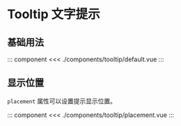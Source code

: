 # Tooltip 文字提示

## 基础用法

::: component <Default/>
<<< ./components/tooltip/default.vue
:::

## 显示位置

`placement` 属性可以设置提示显示位置。

::: component <placement/>
<<< ./components/tooltip/placement.vue
:::


<script setup>
  import Default from './default.vue'
  import Placement from './placement.vue'
</script>